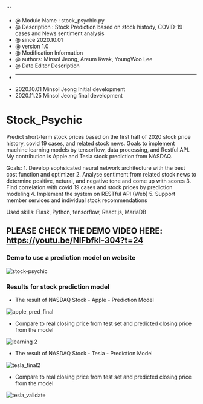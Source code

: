 '''
 * @ Module Name : stock_psychic.py
 * @ Description : Stock Prediction based on stock histody, COVID-19 cases and News sentiment analysis
 * @ since 2020.10.01
 * @ version 1.0
 * @ Modification Information
 * @ authors: Minsol Jeong, Areum Kwak, YoungWoo Lee
 * @ Date         Editor              Description
 *  -------    ----------------    ---------------------------
 *  2020.10.01    Minsol Jeong          Initial development
 *  2020.11.25    Minsol Jeong          final development



 # Stock_Psychic
Predict short-term stock prices based on the first half of 2020 stock price history, covid 19 cases, and related stock news. Goals to implement machine learning models by tensorflow, data processing, and Restful API. My contribution is Apple and Tesla stock prediction from NASDAQ.

Goals: 1. Develop sophsicated neural network architecture with the best cost function and optimizer
       2. Analyse sentiment from related stock news to determine positive, netural, and negative tone and come up with scores
       3. Find correlation with covid 19 cases and stock prices by prediction modeling
       4. Implement the system on RESTful API (Web)
       5. Support member services and individual stock recommendations
       
Used skills: Flask, Python, tensorflow, React.js, MariaDB

## PLEASE CHECK THE DEMO VIDEO HERE: https://youtu.be/NIFbfkl-304?t=24
### Demo to use a prediction model on website

![stock-psychic](https://user-images.githubusercontent.com/60868240/132942476-fe4b8d3e-2287-4807-9ca6-93c46efbec87.gif)




### Results for stock prediction model

* The result of NASDAQ Stock - Apple - Prediction Model

![apple_pred_final](https://user-images.githubusercontent.com/60868240/100791122-222de200-345c-11eb-9edd-754c53abdcd9.png) 

- Compare to real closing price from test set and predicted closing price from the model

![learning 2](https://user-images.githubusercontent.com/60868240/100791409-9072a480-345c-11eb-8c99-9311c06ff1b8.png)

* The result of NASDAQ Stock - Tesla - Prediction Model

![tesla_final2](https://user-images.githubusercontent.com/60868240/100791804-10990a00-345d-11eb-9ea7-0dd0f092c503.png)

- Compare to real closing price from test set and predicted closing price from the model

![tesla_validate](https://user-images.githubusercontent.com/60868240/100791816-142c9100-345d-11eb-952c-add87f56fc7c.png)
